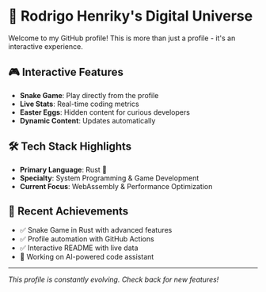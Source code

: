 # 🚀 Rodrigo Henriky's Digital Universe

Welcome to my GitHub profile! This is more than just a profile - it's an interactive experience.

## 🎮 Interactive Features

- **Snake Game**: Play directly from the profile
- **Live Stats**: Real-time coding metrics
- **Easter Eggs**: Hidden content for curious developers
- **Dynamic Content**: Updates automatically

## 🛠️ Tech Stack Highlights

- **Primary Language**: Rust 🦀
- **Specialty**: System Programming & Game Development
- **Current Focus**: WebAssembly & Performance Optimization

## 🌟 Recent Achievements

- ✅ Snake Game in Rust with advanced features
- ✅ Profile automation with GitHub Actions
- ✅ Interactive README with live data
- 🔄 Working on AI-powered code assistant

---

*This profile is constantly evolving. Check back for new features!*